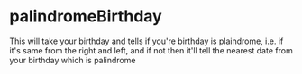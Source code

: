 # palindromeBirthday
 This will take your birthday and tells if you're birthday is plaindrome, i.e. if it's same from the right and left, and if not then it'll tell the nearest date from your birthday which is palindrome
